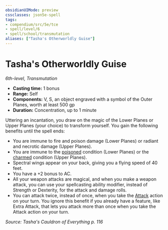 ```yaml
---
obsidianUIMode: preview
cssclasses: json5e-spell
tags:
- compendium/src/5e/tce
- spell/level/6
- spell/school/transmutation
aliases: ["Tasha's Otherworldly Guise"]
---
```

# Tasha's Otherworldly Guise
*6th-level, Transmutation*  

- **Casting time:** 1 bonus
- **Range:** Self
- **Components:** V, S, an object engraved with a symbol of the Outer Planes, worth at least 500 gp
- **Duration:** Concentration, up to 1 minute

Uttering an incantation, you draw on the magic of the Lower Planes or Upper Planes (your choice) to transform yourself. You gain the following benefits until the spell ends:

- You are immune to fire and poison damage (Lower Planes) or radiant and necrotic damage (Upper Planes).  
- You are immune to the [poisoned](2.%20GM%20Tools/Misc%20DND%20Handbook/compendium/rules/conditions.md#poisoned) condition (Lower Planes) or the [charmed](2.%20GM%20Tools/Misc%20DND%20Handbook/compendium/rules/conditions.md#charmed) condition (Upper Planes).  
- Spectral wings appear on your back, giving you a flying speed of 40 feet.  
- You have a +2 bonus to AC.  
- All your weapon attacks are magical, and when you make a weapon attack, you can use your spellcasting ability modifier, instead of Strength or Dexterity, for the attack and damage rolls.  
- You can attack twice, instead of once, when you take the [Attack](2.%20GM%20Tools/Misc%20DND%20Handbook/compendium/rules/actions.md#Attack) action on your turn. You ignore this benefit if you already have a feature, like Extra Attack, that lets you attack more than once when you take the Attack action on your turn.  

*Source: Tasha's Cauldron of Everything p. 116*